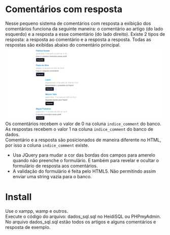 # Comentários com resposta

Nesse pequeno sistema de comentários com resposta a exibição dos comentários funciona da seguinte maneira: o comentário ao artigo (do lado esquerdo) e a resposta a esse comentário (do lado direito). Existe 2 tipos de resposta: a resposta ao comentário e a resposta a resposta. Todas as respostas são exibidas abaixo do comentário principal.<br/>
<img src="images/Sistema-comentarios-resposta.png"><br/>
Os comentários recebem o valor de 0 na coluna <code>indice_comment</code> do banco.<br/>
As respostas recebem o valor 1 na coluna <code>indice_comment</code> do banco de dados.<br/>
Comentário e a resposta são posicionados de maneira diferente no HTML, por isso a coluna <code>indice_comment</code> existe.<br/>

<ul>
	<li>Usa JQuery para mudar a cor das bordas dos campos para amerelo quando não preenche o formulário. E também para revelar e ocultar o formulário de resposta aos comentários.</li>
	<li>A validação do formulário é feita pelo HTML5. Não permitindo assim enviar uma string vazia para o banco.</li>
</ul>

# Install
Use o xampp, wamp e outros.<br/>
Execute o código do arquivo: dados_sql.sql no HeidiSQL ou PHPmyAdmin.<br/>
No arquivo dados_sql.sql estão todos os artigos e alguns comentários e resposta de exemplo.<br/>